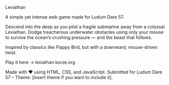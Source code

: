 Leviathan

A simple yet intense web game made for Ludum Dare 57.

Descend into the deep as you pilot a fragile submarine away from a colossal Leviathan. Dodge treacherous underwater obstacles using only your mouse to survive the ocean’s crushing pressure — and the beast that follows.

Inspired by classics like Flappy Bird, but with a downward, mouse-driven twist.

Play it here → leviathan.korze.org

Made with ❤️ using HTML, CSS, and JavaScript.
Submitted for Ludum Dare 57 – Theme: [insert theme if you want to include it].
